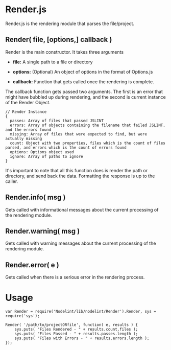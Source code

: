 Render.js
=========

Render.js is the rendering module that parses the file/project.


Render( file, [options,] callback )
------

Render is the main constructor. It takes three arguments

- **file:** A single path to a file or directory

- **options:** (Optional) An object of options in the format of Options.js

- **callback:** Function that gets called once the rendering is complete.

The callback function gets passed two arguments. The first is an error that might have bubbled
up during rendering, and the second is current instance of the Render Object.

	// Render Instance
	{
	  passes: Array of files that passed JSLINT
	  errors: Array of objects containing the filename that failed JSLINT, and the errors found
	  missing: Array of files that were expected to find, but were actually missing
	  count: Object with two properties, files which is the count of files parsed, and errors which is the count of errors found
	  options: Options object used
	  ignore: Array of paths to ignore
	}

It's important to note that all this function does is render the path or directory,
and send back the data. Formatting the response is up to the caller.


Render.info( msg )
------------------

Gets called with informational messages about the current processing of the rendering module.


Render.warning( msg )
---------------------

Gets called with warning messages about the current processing of the rendering module.


Render.error( e )
-------------------

Gets called when there is a serious error in the rendering process.



Usage
=====

	var Render = require('Nodelint/lib/nodelint/Render').Render, sys = require('sys');

	Render( '/path/to/projectORfile', function( e, results ) {
		sys.puts( "Files Rendered - " + results.count.files );
		sys.puts( "Files Passed - " + results.passes.length );
		sys.puts( "Files with Errors - " + results.errors.length );
	});
